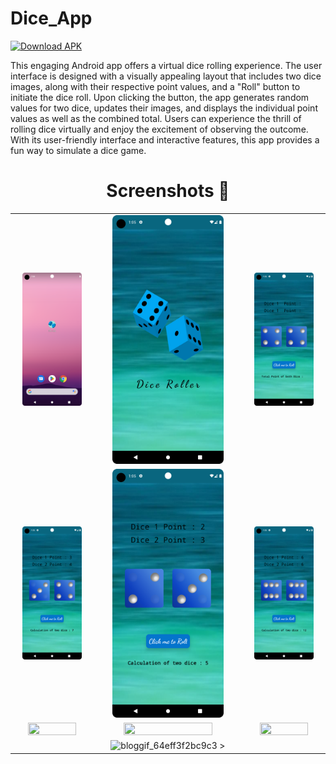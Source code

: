 # Dice_App
[![Download APK](https://img.shields.io/badge/Download-APK-blue)](https://drive.google.com/file/d/1_QyDAPZFHEfJVl2hV-GvF3A5x7taAD_s/view?usp=sharing)

This engaging Android app offers a virtual dice rolling experience. The user interface is designed with a visually appealing layout that includes two dice images, along with their respective point values, and a "Roll" button to initiate the dice roll. Upon clicking the button, the app generates random values for two dice, updates their images, and displays the individual point values as well as the combined total. Users can experience the thrill of rolling dice virtually and enjoy the excitement of observing the outcome. With its user-friendly interface and interactive features, this app provides a fun way to simulate a dice game.

## <h1 align=center>Screenshots 📸</h1>


||||
|:----------------------------------------:|:-----------------------------------------:|:-----------------------------------------:|
| <img src= "1.png" width="80%" height="70%"> | <img src= "2.png" width="80%" height="70%"> | <img src= "3.png" width="80%" height="70%"> |
| <img src= "4.png" width="80%" height="70%"> | <img src= "5.png" width="80%" height="70%"> | <img src= "6.png" width="80%" height="70%"> |
| <img src= "7.png" width="80%" height="70%"> | <img src= "8.png" width="80%" height="70%"> | <img src= "9.png" width="80%" height="70%"> |
|  | ![bloggif_64eff3f2bc9c3](https://github.com/deepbajud/Dice_App/assets/118447327/5e29b3ae-c8ae-4ada-bc67-1836685cfe05) >  |

<!--## App-Preview
 <img 
  width="30%"
  src="1.png"/>
<img 
  width="30%"
  src="2.png"/>
<img 
  width="30%"
  src="3.png"/>

<img 
  width="30%"
  src="4.png"/>
  <img 
  width="30%"
  src="5.png"/>
  <img 
  width="30%"
  src="6.png"/>

  
